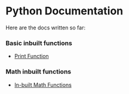 # Python Documentation

Here are the docs written so far:

### Basic inbuilt functions

- [Print Function](./1-print-function.md)

### Math inbuilt functions

- [In-built Math Functions](./inbuilt-math-functions.md)

